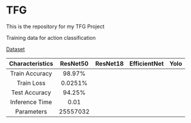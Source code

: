 # TFG
This is the repository for my TFG Project

Training data for action classification

[Dataset](https://universe.roboflow.com/uni-mallw/drowsy-detection-qnv9b/dataset/3)

| Characteristics | ResNet50 | ResNet18 | EfficientNet | Yolo |
|   :---:   |   :---:   |   :---:   |  :---:  |  :---:  |
| Train Accuracy | 98.97% | | | |
| Train Loss | 0.0251% | | | |
| Test Accuracy | 94.25% | | | |
| Inference Time | 0.01 | | | |
| Parameters | 25557032 | | | |

